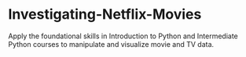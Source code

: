 # Investigating-Netflix-Movies
Apply the foundational skills in Introduction to Python and Intermediate Python courses to manipulate and visualize movie and TV data.
